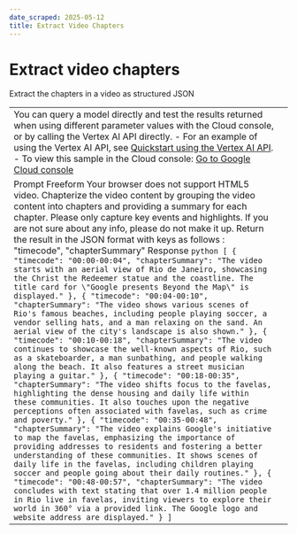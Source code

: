 ```yaml
---
date_scraped: 2025-05-12
title: Extract Video Chapters
---
```


# Extract video chapters 

Extract the chapters in a video as structured JSON

| | |
| --- | --- |
| You can query a model directly and test the results returned when using different parameter values with the Cloud console, or by calling the Vertex AI API directly. - For an example of using the Vertex AI API, see [Quickstart using the Vertex AI API](../../start/quickstarts/api-quickstart.md). - To view this sample in the Cloud console: [Go to Google Cloud console](https://console.cloud.google.com/vertex-ai/generative/language/prompt-examples/Extract%20video%20chapters) | |
| Prompt Freeform Your browser does not support HTML5 video. Chapterize the video content by grouping the video content into chapters and providing a summary for each chapter. Please only capture key events and highlights. If you are not sure about any info, please do not make it up. Return the result in the JSON format with keys as follows : "timecode", "chapterSummary" Response ```python [ { "timecode": "00:00-00:04", "chapterSummary": "The video starts with an aerial view of Rio de Janeiro, showcasing the Christ the Redeemer statue and the coastline. The title card for \"Google presents Beyond the Map\" is displayed." }, { "timecode": "00:04-00:10", "chapterSummary": "The video shows various scenes of Rio's famous beaches, including people playing soccer, a vendor selling hats, and a man relaxing on the sand. An aerial view of the city's landscape is also shown." }, { "timecode": "00:10-00:18", "chapterSummary": "The video continues to showcase the well-known aspects of Rio, such as a skateboarder, a man sunbathing, and people walking along the beach. It also features a street musician playing a guitar." }, { "timecode": "00:18-00:35", "chapterSummary": "The video shifts focus to the favelas, highlighting the dense housing and daily life within these communities. It also touches upon the negative perceptions often associated with favelas, such as crime and poverty." }, { "timecode": "00:35-00:48", "chapterSummary": "The video explains Google's initiative to map the favelas, emphasizing the importance of providing addresses to residents and fostering a better understanding of these communities. It shows scenes of daily life in the favelas, including children playing soccer and people going about their daily routines." }, { "timecode": "00:48-00:57", "chapterSummary": "The video concludes with text stating that over 1.4 million people in Rio live in favelas, inviting viewers to explore their world in 360° via a provided link. The Google logo and website address are displayed." } ] ``` | | | | | --- | --- | | **Model:** | gemini-1.5-flash-002 | | **Temperature:** | 0.2 | | **Max output tokens:** | 8192 | | **TopK:** | 40.0 | | **TopP:** | 0.95 | |